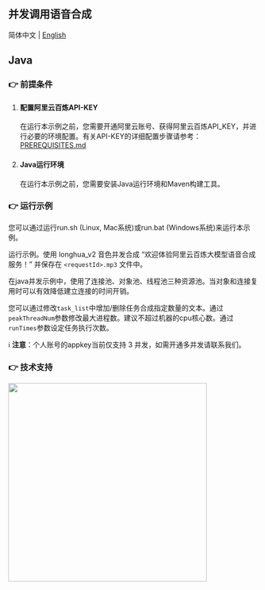 [comment]: # (title and brief introduction of the sample)
## 并发调用语音合成

简体中文 | [English](./README_EN.md)

## Java

[comment]: # (prerequisites)
### :point_right: 前提条件

1. #### 配置阿里云百炼API-KEY

    在运行本示例之前，您需要开通阿里云账号、获得阿里云百炼API_KEY，并进行必要的环境配置。有关API-KEY的详细配置步骤请参考：[PREREQUISITES.md](../../../../PREREQUISITES.md)

2. #### Java运行环境

   在运行本示例之前，您需要安装Java运行环境和Maven构建工具。


[comment]: # (how to run the sample and expected results)
### :point_right: 运行示例

您可以通过运行run.sh (Linux, Mac系统)或run.bat (Windows系统)来运行本示例。

运行示例。使用 longhua_v2 音色并发合成 “欢迎体验阿里云百炼大模型语音合成服务！” 并保存在 `<requestId>.mp3` 文件中。

在java并发示例中，使用了连接池、对象池、线程池三种资源池。当对象和连接复用时可以有效降低建立连接的时间开销。

您可以通过修改`task_list`中增加/删除任务合成指定数量的文本。通过`peakThreadNum`参数修改最大进程数。建议不超过机器的cpu核心数。通过`runTimes`参数设定任务执行次数。

:information_source: **注意**：个人账号的appkey当前仅支持 3 并发，如需开通多并发请联系我们。

[comment]: # (technical support of the sample)
### :point_right: 技术支持
<img src="https://dashscope.oss-cn-beijing.aliyuncs.com/samples/audio/group.png" width="400"/>

